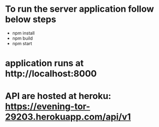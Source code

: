 # To run the server application follow below steps
* npm install
* npm build
* npm start

# application runs at http://localhost:8000

# API are hosted at heroku: https://evening-tor-29203.herokuapp.com/api/v1